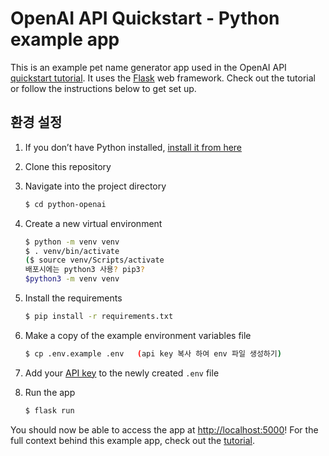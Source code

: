 # OpenAI API Quickstart - Python example app

This is an example pet name generator app used in the OpenAI API [quickstart tutorial](https://beta.openai.com/docs/quickstart). It uses the [Flask](https://flask.palletsprojects.com/en/2.0.x/) web framework. Check out the tutorial or follow the instructions below to get set up.

## 환경 설정

1. If you don’t have Python installed, [install it from here](https://www.python.org/downloads/)

2. Clone this repository

3. Navigate into the project directory

   ```bash
   $ cd python-openai
   ```

4. Create a new virtual environment

   ```bash
   $ python -m venv venv
   $ . venv/bin/activate
   ($ source venv/Scripts/activate
   배포시에는 python3 사용? pip3?
   $python3 -m venv venv
   ```

5. Install the requirements

   ```bash
   $ pip install -r requirements.txt
   ```

6. Make a copy of the example environment variables file

   ```bash
   $ cp .env.example .env   (api key 복사 하여 env 파일 생성하기)
   ```

7. Add your [API key](https://beta.openai.com/account/api-keys) to the newly created `.env` file

8. Run the app

   ```bash
   $ flask run
   ```

You should now be able to access the app at [http://localhost:5000](http://localhost:5000)! For the full context behind this example app, check out the [tutorial](https://beta.openai.com/docs/quickstart).

